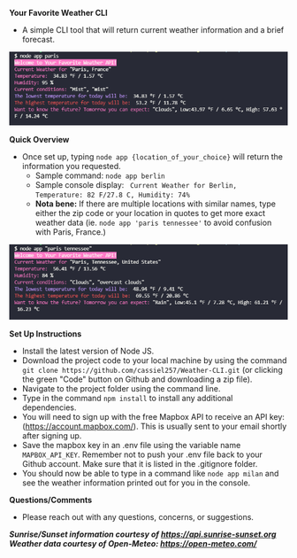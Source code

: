 **Your Favorite Weather CLI**

- A simple CLI tool that will return current weather information and a brief forecast.
  

![Screenshot](screenshot2.png)

**Quick Overview**

- Once set up, typing ```node app {location_of_your_choice}``` will return the information you requested.
    - Sample command: ```node app berlin```
    - Sample console display: ``` Current Weather for Berlin, Temperature: 82 F/27.8 C, Humidity: 74%```
    - **Nota bene:** If there are multiple locations with similar names, type either the zip code or your location in quotes to get more exact weather data (ie. ```node app 'paris tennessee'``` to avoid confusion with Paris, France.)

![Screenshot](screenshot3.png)

**Set Up Instructions**
- Install the latest version of Node JS.
- Download the project code to your local machine by using the command 
  ```git clone https://github.com/cassiel257/Weather-CLI.git``` (or clicking the green "Code" button on Github and downloading a zip file).
- Navigate to the project folder using the command line.
- Type in the command ```npm install``` to install any additional dependencies.
- You will need to sign up with the free Mapbox API to receive an API key: (https://account.mapbox.com/). This is usually sent to your email shortly after signing up.
- Save the mapbox key in an .env file using the variable name ```MAPBOX_API_KEY```. Remember not to push your .env file back to your Github account. Make sure that it is listed in the .gitignore folder.
- You should now be able to type in a command like ```node app milan``` and see the weather information printed out for you in the console.

**Questions/Comments**
- Please reach out with any questions, concerns, or suggestions.

***Sunrise/Sunset information courtesy of https://api.sunrise-sunset.org***
***Weather data courtesy of Open-Meteo: https://open-meteo.com/***
